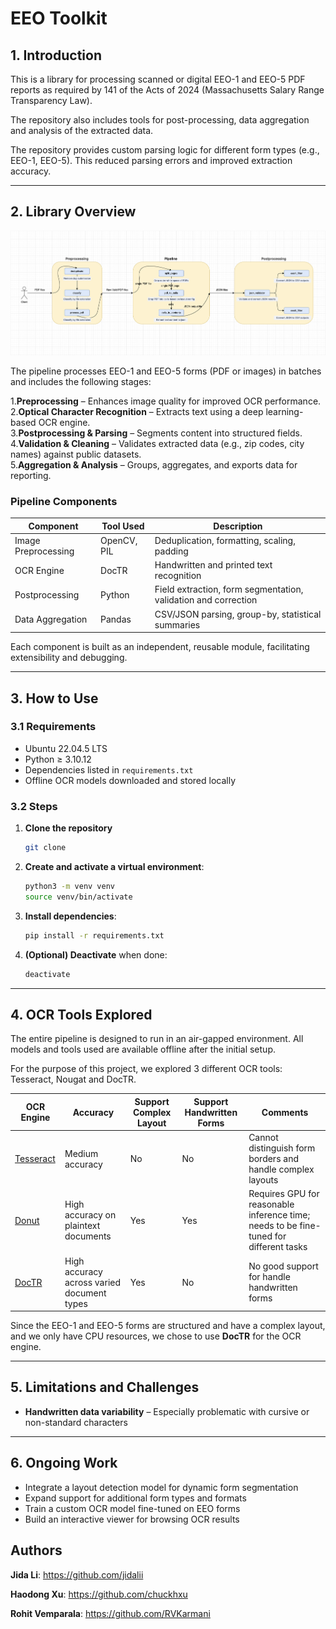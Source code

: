# **EEO Toolkit**

## **1. Introduction**

This is a library for processing scanned or digital EEO-1 and EEO-5 PDF reports as required by 141 of the Acts of 2024 (Massachusetts Salary Range Transparency Law).

The repository also includes tools for post-processing, data aggregation and analysis of the extracted data.

The repository provides custom parsing logic for different form types (e.g., EEO-1, EEO-5). This reduced parsing errors and improved extraction accuracy.

---

## **2. Library Overview**

<img src="ocr/architecture.png" alt="Pipeline Architecture" width="900"/>

The pipeline processes EEO-1 and EEO-5 forms (PDF or images) in batches and includes the following stages:

1.**Preprocessing** – Enhances image quality for improved OCR performance.  
2.**Optical Character Recognition** – Extracts text using a deep learning-based OCR engine.  
3.**Postprocessing & Parsing** – Segments content into structured fields.  
4.**Validation & Cleaning** – Validates extracted data (e.g., zip codes, city names) against public datasets.  
5.**Aggregation & Analysis** – Groups, aggregates, and exports data for reporting.


### **Pipeline Components**

| Component           | Tool Used   | Description                                                    |
|---------------------|-------------|----------------------------------------------------------------|
| Image Preprocessing | OpenCV, PIL | Deduplication, formatting, scaling, padding                    |
| OCR Engine          | DocTR       | Handwritten and printed text recognition                       |
| Postprocessing      | Python      | Field extraction, form segmentation, validation and correction |
| Data Aggregation    | Pandas      | CSV/JSON parsing, group-by, statistical summaries              |


Each component is built as an independent, reusable module, facilitating extensibility and debugging.


---

## **3. How to Use**

### **3.1 Requirements**

- Ubuntu 22.04.5 LTS
- Python ≥ 3.10.12
- Dependencies listed in `requirements.txt`  
- Offline OCR models downloaded and stored locally  

### **3.2 Steps**
1. **Clone the repository**

    ```bash
   git clone
   ```

2. **Create and activate a virtual environment**:
   ```bash
   python3 -m venv venv
   source venv/bin/activate
   ```
3. **Install dependencies**:
   ```bash
   pip install -r requirements.txt
   ```
4. **(Optional) Deactivate** when done:
   ```bash
   deactivate
   ```

---

## **4. OCR Tools Explored**


The entire pipeline is designed to run in an air-gapped environment. All models and tools used are available offline after the initial setup.


For the purpose of this project, we explored 3 different OCR tools: Tesseract, Nougat and DocTR.

| OCR Engine                                              | Accuracy                                   | Support Complex Layout | Support Handwritten Forms | Comments                                                         |
|---------------------------------------------------------|--------------------------------------------|------------------------|---------------------------|------------------------------------------------------------------|
| [Tesseract](https://github.com/tesseract-ocr/tesseract) | Medium accuracy                            | No                     | No                        | Cannot distinguish form borders and handle complex layouts       |
| [Donut](https://github.com/clovaai/donut)               | High accuracy on plaintext documents       | Yes                    | Yes                       | Requires GPU for reasonable inference time; needs to be fine-tuned for different tasks |
| [DocTR](https://github.com/mindee/doctr)                | High accuracy across varied document types | Yes                    | No                        | No good support for handle handwritten forms                     |

Since the EEO-1 and EEO-5 forms are structured and have a complex layout, and we only have CPU resources, we chose to use **DocTR** for the OCR engine.

---


## **5. Limitations and Challenges**

- **Handwritten data variability** – Especially problematic with cursive or non-standard characters

---

## **6. Ongoing Work**

- Integrate a layout detection model for dynamic form segmentation  
- Expand support for additional form types and formats  
- Train a custom OCR model fine-tuned on EEO forms  
- Build an interactive viewer for browsing OCR results

## Authors
**Jida Li**: https://github.com/jidalii

**Haodong Xu**: https://github.com/chuckhxu

**Rohit Vemparala**: https://github.com/RVKarmani
